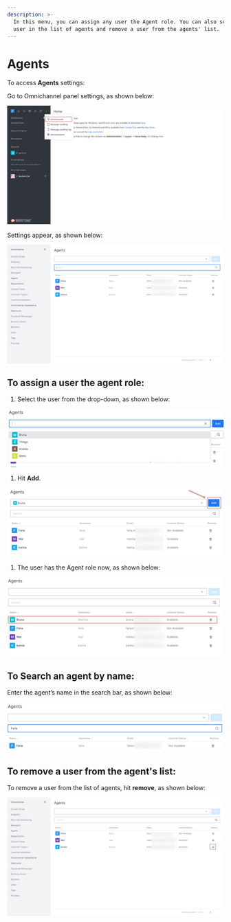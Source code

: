 ```yaml
---
description: >-
  In this menu, you can assign any user the Agent role. You can also search a
  user in the list of agents and remove a user from the agents' list.
---
```


# Agents

To access **Agents** settings:

Go to Omnichannel panel settings, as shown below:

![](../../../.gitbook/assets/0%20%288%29%20%285%29%20%285%29%20%285%29%20%285%29%20%285%29%20%284%29%20%282%29.png)

Settings appear, as shown below:

![](../../../.gitbook/assets/1%20%284%29.png)

## **To assign a user the agent role:**

1. Select the user from the drop-down, as shown below:

![](../../../.gitbook/assets/2%20%284%29.png)

1. Hit **Add**.

![](../../../.gitbook/assets/3%20%284%29.png)

1. The user has the Agent role now, as shown below:

![](../../../.gitbook/assets/4%20%285%29.png)

## **To Search an agent by name:**

Enter the agent’s name in the search bar, as shown below:

![](../../../.gitbook/assets/5%20%285%29.png)

## **To remove a user from the agent's list:**

To remove a user from the list of agents, hit **remove**, as shown below:

![](../../../.gitbook/assets/6%20%285%29.png)

